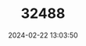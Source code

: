 ---
title: "32488"
category: "Mespilodaphne cymbarum"
draft: false
date: 2024-02-22 13:03:50
languages:
  Portuguese: ["Inamuhy", "Louro", "Louro-espinho", "Louro-imbaúba", "Louro-inhamuí", "Louro Inhamuy", "Óleo-de-nhamuf", "Sassafrás", "Sassafráz"]
---
